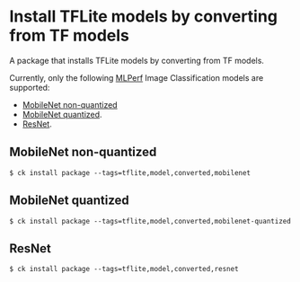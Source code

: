 # Install TFLite models by converting from TF models

A package that installs TFLite models by converting from TF models.

Currently, only the following [MLPerf](http://github.com/mlperf/inference)
Image Classification models are supported:
- [MobileNet non-quantized](#mobilenet)
- [MobileNet quantized](#mobilenet_quant).
- [ResNet](#resnet).

<a name="mobilenet"></a>
## MobileNet non-quantized
```
$ ck install package --tags=tflite,model,converted,mobilenet
```

<a name="mobilenet_quant"></a>
## MobileNet quantized
```
$ ck install package --tags=tflite,model,converted,mobilenet-quantized
```

<a name="resnet"></a>
## ResNet
```
$ ck install package --tags=tflite,model,converted,resnet
```
